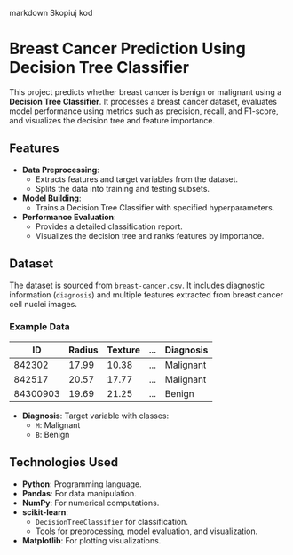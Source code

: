 
markdown
Skopiuj kod
# Breast Cancer Prediction Using Decision Tree Classifier

This project predicts whether breast cancer is benign or malignant using a **Decision Tree Classifier**. It processes a breast cancer dataset, evaluates model performance using metrics such as precision, recall, and F1-score, and visualizes the decision tree and feature importance.

## Features

- **Data Preprocessing**:
  - Extracts features and target variables from the dataset.
  - Splits the data into training and testing subsets.
- **Model Building**:
  - Trains a Decision Tree Classifier with specified hyperparameters.
- **Performance Evaluation**:
  - Provides a detailed classification report.
  - Visualizes the decision tree and ranks features by importance.

## Dataset

The dataset is sourced from `breast-cancer.csv`. It includes diagnostic information (`diagnosis`) and multiple features extracted from breast cancer cell nuclei images.

### Example Data

| ID        | Radius | Texture | ... | Diagnosis |
|-----------|--------|---------|-----|-----------|
| 842302    | 17.99  | 10.38   | ... | Malignant |
| 842517    | 20.57  | 17.77   | ... | Malignant |
| 84300903  | 19.69  | 21.25   | ... | Benign    |

- **Diagnosis**: Target variable with classes:
  - `M`: Malignant
  - `B`: Benign

## Technologies Used

- **Python**: Programming language.
- **Pandas**: For data manipulation.
- **NumPy**: For numerical computations.
- **scikit-learn**: 
  - `DecisionTreeClassifier` for classification.
  - Tools for preprocessing, model evaluation, and visualization.
- **Matplotlib**: For plotting visualizations.
